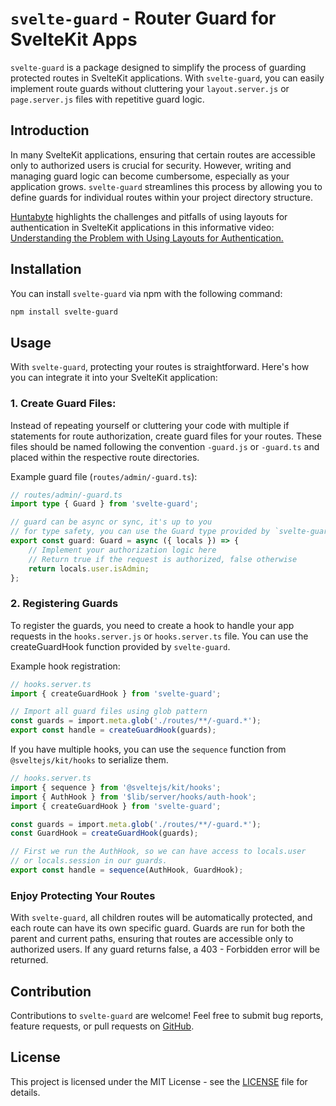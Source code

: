 # `svelte-guard` - Router Guard for SvelteKit Apps

`svelte-guard` is a package designed to simplify the process of guarding protected routes in SvelteKit applications. With `svelte-guard`, you can easily implement route guards without cluttering your `layout.server.js` or `page.server.js` files with repetitive guard logic.

## Introduction

In many SvelteKit applications, ensuring that certain routes are accessible only to authorized users is crucial for security. However, writing and managing guard logic can become cumbersome, especially as your application grows. `svelte-guard` streamlines this process by allowing you to define guards for individual routes within your project directory structure.

[Huntabyte](https://www.youtube.com/@Huntabyte) highlights the challenges and pitfalls of using layouts for authentication in SvelteKit applications in this informative video: [Understanding the Problem with Using Layouts for Authentication.](https://www.youtube.com/watch?v=UbhhJWV3bmI)

## Installation

You can install `svelte-guard` via npm with the following command:

```bash
npm install svelte-guard
```

## Usage

With `svelte-guard`, protecting your routes is straightforward. Here's how you can integrate it into your SvelteKit application:

### 1. Create Guard Files:

Instead of repeating yourself or cluttering your code with multiple if statements for route authorization, create guard files for your routes. These files should be named following the convention `-guard.js` or `-guard.ts` and placed within the respective route directories.

Example guard file (`routes/admin/-guard.ts`):

```typescript
// routes/admin/-guard.ts
import type { Guard } from 'svelte-guard';

// guard can be async or sync, it's up to you
// for type safety, you can use the Guard type provided by `svelte-guard`
export const guard: Guard = async ({ locals }) => {
	// Implement your authorization logic here
	// Return true if the request is authorized, false otherwise
	return locals.user.isAdmin;
};
```

### 2. Registering Guards

To register the guards, you need to create a hook to handle your app requests in the `hooks.server.js` or `hooks.server.ts` file. You can use the createGuardHook function provided by `svelte-guard`.

Example hook registration:

```typescript
// hooks.server.ts
import { createGuardHook } from 'svelte-guard';

// Import all guard files using glob pattern
const guards = import.meta.glob('./routes/**/-guard.*');
export const handle = createGuardHook(guards);
```

If you have multiple hooks, you can use the `sequence` function from `@sveltejs/kit/hooks` to serialize them.

```typescript
// hooks.server.ts
import { sequence } from '@sveltejs/kit/hooks';
import { AuthHook } from '$lib/server/hooks/auth-hook';
import { createGuardHook } from 'svelte-guard';

const guards = import.meta.glob('./routes/**/-guard.*');
const GuardHook = createGuardHook(guards);

// First we run the AuthHook, so we can have access to locals.user
// or locals.session in our guards.
export const handle = sequence(AuthHook, GuardHook);
```

### Enjoy Protecting Your Routes

With `svelte-guard`, all children routes will be automatically protected, and each route can have its own specific guard. Guards are run for both the parent and current paths, ensuring that routes are accessible only to authorized users. If any guard returns false, a 403 - Forbidden error will be returned.

## Contribution

Contributions to `svelte-guard` are welcome! Feel free to submit bug reports, feature requests, or pull requests on [GitHub](https://github.com/mehdikhody/svelte-guard).

## License

This project is licensed under the MIT License - see the [LICENSE](https://github.com/mehdikhody/svelte-guard/blob/master/LICENSE) file for details.
